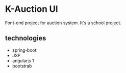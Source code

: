 # K-Auction UI
Font-end project for auction system. It's a school project.

## technologies

* spring-boot
* JSP
* angularjs 1
* bootstrab
